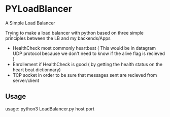 # PYLoadBlancer
A Simple Load Balancer

Trying to make a load balancer with python based on three simple principles between the LB and my backends/Apps

- HealthCheck most commonly heartbeat ( This would be in datagram UDP protocol because we don't need to know if the alive flag is recieved )
- Enrollement if HealthCheck is good ( by getting the health status on the heart beat dictionnary) 
- TCP socket in order to be sure that messages sent are recieved from server/client 

## Usage

 usage: python3 LoadBalancer.py host port